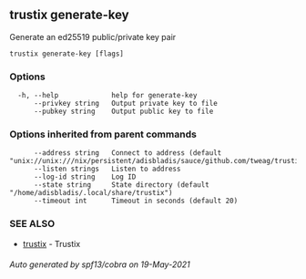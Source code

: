 ## trustix generate-key

Generate an ed25519 public/private key pair

```
trustix generate-key [flags]
```

### Options

```
  -h, --help             help for generate-key
      --privkey string   Output private key to file
      --pubkey string    Output public key to file
```

### Options inherited from parent commands

```
      --address string   Connect to address (default "unix://unix:///nix/persistent/adisbladis/sauce/github.com/tweag/trustix/state/trustix.sock")
      --listen strings   Listen to address
      --log-id string    Log ID
      --state string     State directory (default "/home/adisbladis/.local/share/trustix")
      --timeout int      Timeout in seconds (default 20)
```

### SEE ALSO

* [trustix](trustix.md)	 - Trustix

###### Auto generated by spf13/cobra on 19-May-2021
